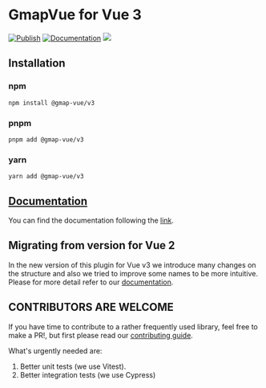 # GmapVue for Vue 3

[![Publish](https://github.com/diegoazh/gmap-vue/workflows/publish/badge.svg)](https://github.com/diegoazh/gmap-vue/actions?query=workflow%3Apublish)
[![Documentation](https://github.com/diegoazh/gmap-vue/workflows/documentation/badge.svg)](https://github.com/diegoazh/gmap-vue/actions?query=workflow%3Adocumentation)
[![](https://data.jsdelivr.com/v1/package/npm/@gmap-vue/v3/badge)](https://www.jsdelivr.com/package/npm/@gmap-vue/v3)

## Installation

### npm

```shell
npm install @gmap-vue/v3
```

### pnpm

```shell
pnpm add @gmap-vue/v3
```

### yarn

```shell
yarn add @gmap-vue/v3
```

## [Documentation](https://diegoazh.github.io/gmap-vue/)

You can find the documentation following the [link](https://diegoazh.github.io/gmap-vue/).

## Migrating from version for Vue 2

In the new version of this plugin for Vue v3 we introduce many changes on the structure and also we tried to improve some names to be more intuitive. Please for more detail refer to our [documentation](https://diegoazh.github.io/gmap-vue/docs/vue-3-version/#migrating-from-version-for-vue-2).

## CONTRIBUTORS ARE WELCOME

If you have time to contribute to a rather frequently used library, feel free to make a PR!, but first please read our [contributing guide](https://github.com/diegoazh/gmap-vue/blob/master/CONTRIBUTING.md).

What's urgently needed are:

1. Better unit tests (we use Vitest).
2. Better integration tests (we use Cypress)
